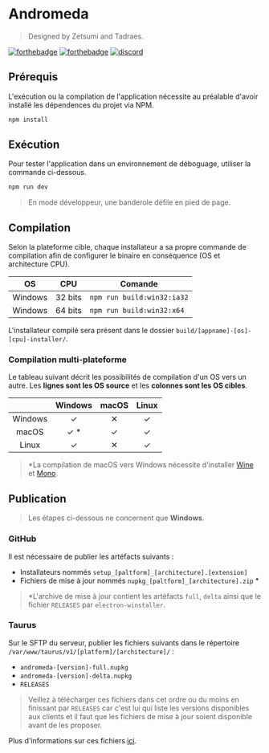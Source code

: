 # Andromeda

> Designed by Zetsumi and Tadraes.

[![forthebadge](https://forthebadge.com/images/badges/made-with-javascript.svg)](http://forthebadge.com)
[![forthebadge](http://forthebadge.com/images/badges/built-with-love.svg)](http://forthebadge.com)
[![discord](https://discordapp.com/api/guilds/294405146300121088/widget.png)](https://discord.gg/fZP7TWq)

## Prérequis

L'exécution ou la compilation de l'application nécessite au préalable d'avoir installé les dépendences du projet via NPM.

```bash
npm install
```

## Exécution

Pour tester l'application dans un environnement de déboguage, utiliser la commande ci-dessous.

```bash
npm run dev
```

> En mode développeur, une banderole défile en pied de page.

## Compilation

Selon la plateforme cible, chaque installateur a sa propre commande de compilation afin de configurer le binaire en conséquence (OS et architecture CPU).

| OS      | CPU     | Comande                    |
|:-------:|:-------:|----------------------------|
| Windows | 32 bits | `npm run build:win32:ia32` |
| Windows | 64 bits | `npm run build:win32:x64`  |

L'installateur compilé sera présent dans le dossier `build/[appname]-[os]-[cpu]-installer/`.

### Compilation multi-plateforme

Le tableau suivant décrit les possibilités de compilation d'un OS vers un autre.
Les **lignes sont les OS source** et les **colonnes sont les OS cibles**.

|         | Windows    | macOS    | Linux    |
|:-------:|:----------:|:--------:|:--------:|
| Windows | &#10003;   | &#10005; | &#10003; |
| macOS   | &#10003; * | &#10003; | &#10003; |
| Linux   | &#10003;   | &#10005; | &#10003; |

> *La compilation de macOS vers Windows nécessite d'installer [Wine](https://www.davidbaumgold.com/tutorials/wine-mac/#what-is-wine?) et [Mono](https://www.mono-project.com/download/stable/).

## Publication

> Les étapes ci-dessous ne concernent que **Windows**.

### GitHub

Il est nécessaire de publier les artéfacts suivants :
- Installateurs nommés `setup_[paltform]_[architecture].[extension]`
- Fichiers de mise à jour nommés `nupkg_[paltform]_[architecture].zip` *

> *L'archive de mise à jour contient les artéfacts `full`, `delta` ainsi que le fichier `RELEASES` par `electron-winstaller`.

### Taurus

Sur le SFTP du serveur, publier les fichiers suivants dans le répertoire `/var/www/taurus/v1/[platform]/[architecture]/` :
- `andromeda-[version]-full.nupkg`
- `andromeda-[version]-delta.nupkg`
- `RELEASES`

> Veillez à télécharger ces fichiers dans cet ordre ou du moins en finissant par `RELEASES` car c'est lui qui liste les versions disponibles aux clients et il faut que les fichiers de mise à jour soient disponible avant de les proposer.

Plus d'informations sur ces fichiers [ici][1].

[1]: https://blog.avocode.com/get-that-damn-windows-auto-update-working-on-electron-b60945a6cfdf